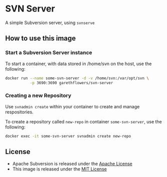 # SVN Server

A simple Subversion server, using `svnserve`

## How to use this image

### Start a Subversion Server instance

To start a container, with data stored in /home/svn on the host, use the
following:
```sh
docker run --name some-svn-server -d -v /home/svn:/var/opt/svn \
           -p 3690:3690 garethflowers/svn-server
```

### Creating a new Repository

Use `svnadmin create` within your container to create and manage respositories.

To create a repository called `new-repo` in container `some-svn-server`, use the
following:
```sh
docker exec -it some-svn-server svnadmin create new-repo
```

## License

* Apache Subversion is released under the [Apache License][1]
* This image is released under the [MIT License][2]

 [1]: http://www.apache.org/licenses/LICENSE-2.0
 [2]: https://raw.githubusercontent.com/garethflowers/docker-svn-server/master/LICENSE
